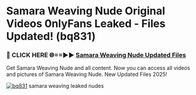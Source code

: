 # Samara Weaving Nude Original Videos 0nlyFans Leaked - Files Updated! (bq831)

<h3>🔴 CLICK HERE 🌐==►► <a href="https://tinyurl.com/5h6xmrr3" rel="nofollow">Samara Weaving Nude Updated Files</a></h3>

Get Samara Weaving Nude and all content. Now you can access all videos and pictures of Samara Weaving Nude. New Updated Files 2025!

[![bq831](https://i.imgur.com/KVD873Z.gif)](https://tinyurl.com/5h6xmrr3)
samara weaving leaked nudes